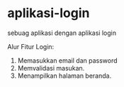 # aplikasi-login
sebuag aplikasi dengan aplikasi login

Alur Fitur Login:
1. Memasukkan email dan password
2. Memvalidasi masukan.
3. Menampilkan halaman beranda.

